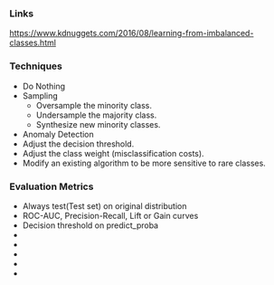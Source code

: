 ### Links
https://www.kdnuggets.com/2016/08/learning-from-imbalanced-classes.html


### Techniques
* Do Nothing
* Sampling
  * Oversample the minority class.
  * Undersample the majority class.
  * Synthesize new minority classes.
* Anomaly Detection
* Adjust the decision threshold.
* Adjust the class weight (misclassification costs).
* Modify an existing algorithm to be more sensitive to rare classes.

### Evaluation Metrics
* Always test(Test set) on original distribution 
* ROC-AUC, Precision-Recall, Lift or Gain curves
* Decision threshold on predict_proba
* 
* 
* 
* 
* 




